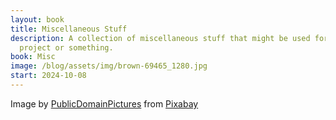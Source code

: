 ```yaml
---
layout: book
title: Miscellaneous Stuff
description: A collection of miscellaneous stuff that might be used for another
  project or something.
book: Misc
image: /blog/assets/img/brown-69465_1280.jpg
start: 2024-10-08
---
```

Image by [PublicDomainPictures](https://pixabay.com/users/publicdomainpictures-14/?utm_source=link-attribution&utm_medium=referral&utm_campaign=image&utm_content=69465) from [Pixabay](https://pixabay.com//?utm_source=link-attribution&utm_medium=referral&utm_campaign=image&utm_content=69465)
